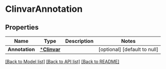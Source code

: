 # ClinvarAnnotation

## Properties
Name | Type | Description | Notes
------------ | ------------- | ------------- | -------------
**Annotation** | [***Clinvar**](Clinvar.md) |  | [optional] [default to null]

[[Back to Model list]](../README.md#documentation-for-models) [[Back to API list]](../README.md#documentation-for-api-endpoints) [[Back to README]](../README.md)


